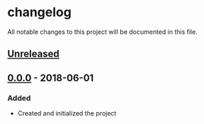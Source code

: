 # changelog
All notable changes to this project will be documented in this file.

## [Unreleased]

## [0.0.0] - 2018-06-01
### Added
- Created and initialized the project

  [Unreleased]: https://github.com/codeofnode/product/compare/petu-v0...petu-dev
  [0.0.0]: https://github.com/codeofnode/product/compare/petu-v0...petu-v0
